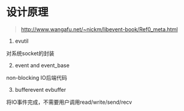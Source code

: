 # 设计原理

> http://www.wangafu.net/~nickm/libevent-book/Ref0_meta.html

1. evutil

对系统socket的封装

2. event and event_base

non-blocking IO后端代码

3. bufferevent evbuffer

将IO事件完成，不需要用户调用read/write/send/recv